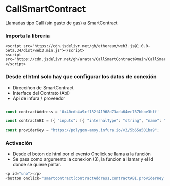 # CallSmartContract
Llamadas tipo Call (sin gasto de gas) a SmartContract 

### Importa la libreria
```
<script src="https://cdn.jsdelivr.net/gh/ethereum/web3.js@1.0.0-beta.34/dist/web3.min.js"></script>
<script src="https://cdn.jsdelivr.net/gh/aratan/CallSmartContract@main/CallSmartContract.js"></script>
```

### Desde el html solo hay que configurar los datos de conexión
- Direcciñon de SmartContract
- Interface del Contrato (Abi)
- Api de infura / proveedor
  
```javascript

const contractAddress = '0x40cdb4a9cf182f41968d73ada64ec767bbbe3bff'

const contractABI = [{ "inputs": [{ "internalType": "string", "name": "_initialName", "type": "string" }], "stateMutability": "nonpayable", "type": "constructor" }, { "inputs": [], "name": "getName", "outputs": [{ "internalType": "string", "name": "", "type": "string" }], "stateMutability": "view", "type": "function" }, { "inputs": [], "name": "name", "outputs": [{ "internalType": "string", "name": "", "type": "string" }], "stateMutability": "view", "type": "function" }];

const providerKey = "https://polygon-amoy.infura.io/v3/5b65a501ba9";

```
  
### Activación
- Desde el boton de html por el evento Onclick se llama a la función
- Se pasa como argumento la conexion (3), la funcion a llamar y el Id donde se quiere pintar.

```javascript
<p id="uno"></p>
<button onclick="smartcontract(contractAddress,contractABI,providerKey, 'getName', 'uno')">Reader SmartContract</button>
```
